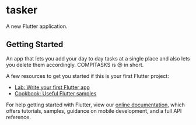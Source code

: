 # tasker

A new Flutter application.

## Getting Started

An app that lets you add your day to day tasks at a single place and also lets you delete them accordingly.
COMPITASKS is 😍 in short.

A few resources to get you started if this is your first Flutter project:

- [Lab: Write your first Flutter app](https://flutter.dev/docs/get-started/codelab)
- [Cookbook: Useful Flutter samples](https://flutter.dev/docs/cookbook)

For help getting started with Flutter, view our
[online documentation](https://flutter.dev/docs), which offers tutorials,
samples, guidance on mobile development, and a full API reference.
